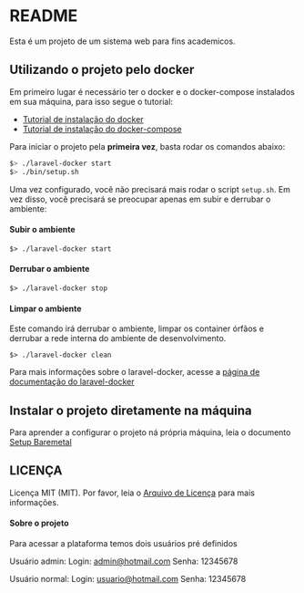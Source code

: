 # README #

Esta é um projeto de um sistema web para fins academicos.

## Utilizando o projeto pelo docker

Em primeiro lugar é necessário ter o docker e o docker-compose instalados em sua máquina, para isso segue o tutorial:

* [Tutorial de instalação do docker](https://docs.docker.com/install/linux/docker-ce/ubuntu/)
* [Tutorial de instalação do docker-compose](https://docs.docker.com/compose/install/)

Para iniciar o projeto pela **primeira vez**, basta rodar os comandos abaixo:

```bash
$> ./laravel-docker start
$> ./bin/setup.sh
```

Uma vez configurado, você não precisará mais rodar o script `setup.sh`.
Em vez disso, você precisará se preocupar apenas em subir e derrubar o ambiente:

#### Subir o ambiente
```
$> ./laravel-docker start
```

#### Derrubar o ambiente
```
$> ./laravel-docker stop
```

#### Limpar o ambiente
Este comando irá derrubar o ambiente, limpar os container órfãos e derrubar a rede interna do ambiente de desenvolvimento.
```
$> ./laravel-docker clean
```

Para mais informações sobre o laravel-docker, acesse a [página de documentação do laravel-docker](https://github.com/danilopinotti/laravel-docker-environment)

## Instalar o projeto diretamente na máquina ##
Para aprender a configurar o projeto ná própria máquina, leia o documento [Setup Baremetal](docs/setup-baremetal.md)

## LICENÇA
Licença MIT (MIT). Por favor, leia o [Arquivo de Licença](LICENSE) para mais informações.

#### Sobre o projeto
Para acessar a plataforma temos dois usuários pré definidos

Usuário admin: 
    Login: admin@hotmail.com
    Senha: 12345678
    
Usuário normal:
    Login: usuario@hotmail.com
    Senha: 12345678